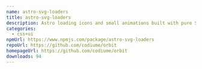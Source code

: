 ```yaml
---
name: astro-svg-loaders
title: astro-svg-loaders
description: Astro loading icons and small animations built with pure SVG.
categories:
  - css+ui
npmUrl: https://www.npmjs.com/package/astro-svg-loaders
repoUrl: https://github.com/codiume/orbit
homepageUrl: https://github.com/codiume/orbit
downloads: 94
---
```

